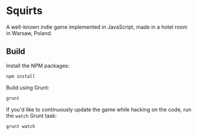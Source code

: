 # Squirts

A well-known indie game implemented in JavaScript, made in a hotel room in Warsaw, Poland.

## Build

Install the NPM packages:

```bash
npm install
```

Build using Grunt:

```bash
grunt
```

If you'd like to continuously update the game while hacking on the code, run the `watch` Grunt task:

```bash
grunt watch
```